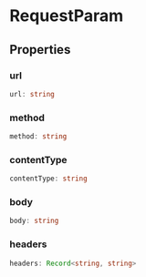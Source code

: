 # RequestParam



## Properties

### url

```ts
url: string
```



### method

```ts
method: string
```



### contentType

```ts
contentType: string
```



### body

```ts
body: string
```



### headers

```ts
headers: Record<string, string>
```



